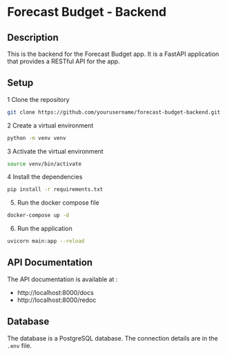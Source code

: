 # Forecast Budget - Backend

## Description

This is the backend for the Forecast Budget app. It is a FastAPI application that provides a RESTful API for the app.

## Setup

1 Clone the repository

```bash
git clone https://github.com/yourusername/forecast-budget-backend.git
```

2 Create a virtual environment

```bash
python -m venv venv
```

3 Activate the virtual environment

```bash
source venv/bin/activate
```

4 Install the dependencies

```bash
pip install -r requirements.txt
```

5. Run the docker compose file

```bash
docker-compose up -d
```

6. Run the application

```bash
uvicorn main:app --reload
```

## API Documentation

The API documentation is available at :

- http://localhost:8000/docs
- http://localhost:8000/redoc

## Database

The database is a PostgreSQL database. The connection details are in the `.env` file.
